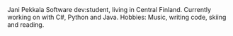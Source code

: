 <Class>
Jani Pekkala
Software dev:student, living in Central Finland.&#10;
Currently working on with C#, Python and Java.&#10;
Hobbies: Music, writing code, skiing and reading.&#10;
</Class> 

<!---
Jaspak1778/Jaspak1778 is a ✨ special ✨ repository because its `README.md` (this file) appears on your GitHub profile.
You can click the Preview link to take a look at your changes.
--->
